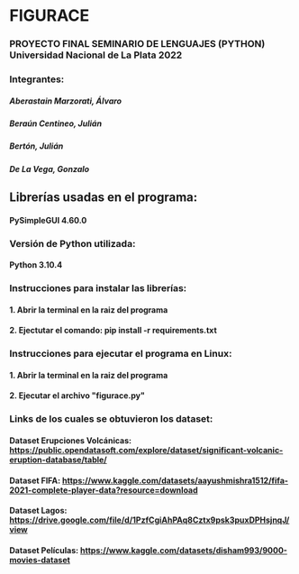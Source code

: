 # FIGURACE

### PROYECTO FINAL SEMINARIO DE LENGUAJES (PYTHON) Universidad Nacional de La Plata 2022 

### Integrantes:

##### Aberastain Marzorati, Álvaro
##### Beraún Centineo, Julián
##### Bertón, Julián
##### De La Vega, Gonzalo

## Librerías usadas en el programa:
#### PySimpleGUI 4.60.0 

### Versión de Python utilizada:
#### Python 3.10.4

### Instrucciones para instalar las librerías:
#### 1. Abrir la terminal en la raiz del programa
#### 2. Ejectutar el comando: pip install -r requirements.txt

### Instrucciones para ejecutar el programa en Linux:
#### 1. Abrir la terminal en la raiz del programa
#### 2. Ejecutar el archivo "figurace.py"

### Links de los cuales se obtuvieron los dataset:
#### Dataset Erupciones Volcánicas: https://public.opendatasoft.com/explore/dataset/significant-volcanic-eruption-database/table/
#### Dataset FIFA: https://www.kaggle.com/datasets/aayushmishra1512/fifa-2021-complete-player-data?resource=download
#### Dataset Lagos: https://drive.google.com/file/d/1PzfCgiAhPAq8Cztx9psk3puxDPHsjnqJ/view
#### Dataset Películas: https://www.kaggle.com/datasets/disham993/9000-movies-dataset

